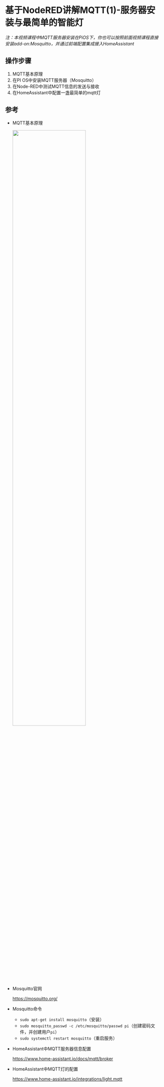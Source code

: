 # 基于NodeRED讲解MQTT(1)-服务器安装与最简单的智能灯

*注：本视频课程中MQTT服务器安装在PiOS下，你也可以按照前面视频课程直接安装add-on:Mosquitto，并通过前端配置集成接入HomeAssistant*

## 操作步骤

1. MQTT基本原理
2. 在PI OS中安装MQTT服务器（Mosquitto）
3. 在Node-RED中测试MQTT信息的发送与接收
4. 在HomeAssistant中配置一盏最简单的mqtt灯

## 参考
- MQTT基本原理

    <img src="images/mqtt_light.png" width="70%">

- Mosquitto官网

    https://mosquitto.org/

- Mosquitto命令

    + `sudo apt-get install mosquitto`（安装）
    + `sudo mosquitto_passwd -c /etc/mosquitto/passwd pi`（创建密码文件，并创建用户`pi`）
    + `sudo systemctl restart mosquitto`（重启服务）

- HomeAssistant中MQTT服务器信息配置

    https://www.home-assistant.io/docs/mqtt/broker

- HomeAssistant中MQTT灯的配置

    https://www.home-assistant.io/integrations/light.mqtt
